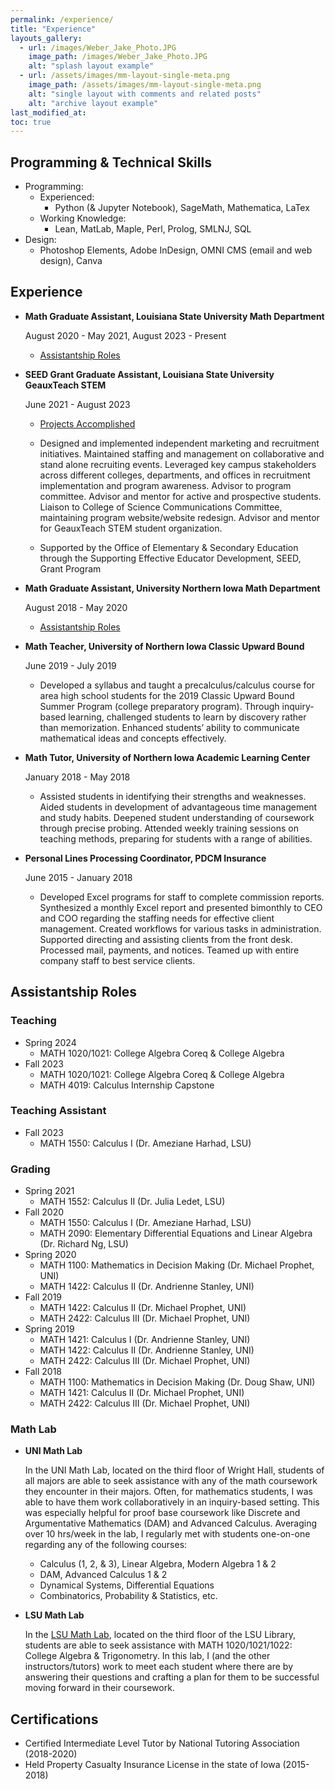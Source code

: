 ```yaml
---
permalink: /experience/
title: "Experience"
layouts_gallery:
  - url: /images/Weber_Jake_Photo.JPG
    image_path: /images/Weber_Jake_Photo.JPG
    alt: "splash layout example"
  - url: /assets/images/mm-layout-single-meta.png
    image_path: /assets/images/mm-layout-single-meta.png
    alt: "single layout with comments and related posts"
    alt: "archive layout example"
last_modified_at: 
toc: true
---
```


## Programming & Technical Skills

- Programming:
    - Experienced:
        - Python (& Jupyter Notebook), SageMath, Mathematica, LaTex
    - Working Knowledge:
        - Lean, MatLab, Maple, Perl, Prolog, SMLNJ, SQL
- Design:
    - Photoshop Elements, Adobe InDesign, OMNI CMS (email and web design), Canva

## Experience

- **Math Graduate Assistant, Louisiana State University Math Department**

    <i class="fa fa-calendar fa-fw w3-margin-right"></i> August 2020 - May 2021, August 2023 - Present

    - [Assistantship Roles](#assistantship-roles)

- **SEED Grant Graduate Assistant, Louisiana State University GeauxTeach STEM**
        
    <i class="fa fa-calendar fa-fw w3-margin-right"></i> June 2021 - August 2023

    - [Projects Accomplished](/projects/#lsu-geauxteach-stem)

    - Designed and implemented independent marketing and recruitment initiatives. Maintained staffing and management on collaborative and stand alone recruiting events. Leveraged key campus stakeholders across different colleges, departments, and offices in recruitment implementation and program awareness. Advisor to program committee. Advisor and mentor for active and prospective students. Liaison to College of Science Communications Committee, maintaining program website/website redesign. Advisor and mentor for GeauxTeach STEM student organization.

    - Supported by the Office of Elementary & Secondary Education through the Supporting Effective Educator Development, SEED, Grant Program

- **Math Graduate Assistant, University Northern Iowa Math Department**   

    <i class="fa fa-calendar fa-fw w3-margin-right"></i> August 2018 - May 2020

    - [Assistantship Roles](#assistantship-roles)

- **Math Teacher, University of Northern Iowa Classic Upward Bound**

    <i class="fa fa-calendar fa-fw w3-margin-right"></i> June 2019 - July 2019

    - Developed a syllabus and taught a precalculus/calculus course for area high school students for the 2019 Classic Upward Bound Summer Program (college preparatory program). Through inquiry-based learning, challenged students to learn by discovery rather than memorization. Enhanced students’ ability to communicate mathematical ideas and concepts effectively.

- **Math Tutor, University of Northern Iowa Academic Learning Center**

    <i class="fa fa-calendar fa-fw w3-margin-right"></i> January 2018 - May 2018

    - Assisted students in identifying their strengths and weaknesses. Aided students in development of advantageous time management and study habits. Deepened student understanding of coursework through precise probing. Attended weekly training sessions on teaching methods, preparing for students with a range of abilities.

- **Personal Lines Processing Coordinator, PDCM Insurance**

    <i class="fa fa-calendar fa-fw w3-margin-right"></i> June 2015 - January 2018

    - Developed Excel programs for staff to complete commission reports. Synthesized a monthly Excel report and presented bimonthly to CEO and COO regarding the staffing needs for effective client management. Created workflows for various tasks in administration. Supported directing and assisting clients from the front desk. Processed mail, payments, and notices. Teamed up with entire company staff to best service clients.

## Assistantship Roles

### Teaching
- Spring 2024
    - MATH 1020/1021: College Algebra Coreq & College Algebra
- Fall 2023
    - MATH 1020/1021: College Algebra Coreq & College Algebra
    - MATH 4019: Calculus Internship Capstone

### Teaching Assistant
- Fall 2023
    - MATH 1550: Calculus I (Dr. Ameziane Harhad, LSU)

### Grading
- Spring 2021
    - MATH 1552: Calculus II (Dr. Julia Ledet, LSU)
- Fall 2020
    - MATH 1550: Calculus I (Dr. Ameziane Harhad, LSU)
    - MATH 2090: Elementary Differential Equations and Linear Algebra (Dr. Richard Ng, LSU)
- Spring 2020
    - MATH 1100: Mathematics in Decision Making (Dr. Michael Prophet, UNI)
    - MATH 1422: Calculus II (Dr. Andrienne Stanley, UNI)
- Fall 2019
    - MATH 1422: Calculus II (Dr. Michael Prophet, UNI)
    - MATH 2422: Calculus III (Dr. Michael Prophet, UNI)
- Spring 2019
    - MATH 1421: Calculus I (Dr. Andrienne Stanley, UNI)
    - MATH 1422: Calculus II (Dr. Andrienne Stanley, UNI)
    - MATH 2422: Calculus III (Dr. Michael Prophet, UNI)
- Fall 2018
    - MATH 1100: Mathematics in Decision Making (Dr. Doug Shaw, UNI)
    - MATH 1421: Calculus II (Dr. Michael Prophet, UNI)
    - MATH 2422: Calculus III (Dr. Michael Prophet, UNI)
      
### Math Lab

- **UNI Math Lab**

    In the UNI Math Lab, located on the third floor of Wright Hall, students of all majors are able to seek assistance with any of the math coursework they encounter in their majors. Often, for mathematics students, I was able to have them work collaboratively in an inquiry-based setting. This was especially helpful for proof base coursework like Discrete and Argumentative Mathematics (DAM) and Advanced Calculus. Averaging over 10 hrs/week in the lab, I regularly met with students one-on-one regarding any of the following courses: 
    - Calculus (1, 2, & 3), Linear Algebra, Modern Algebra 1 & 2
    - DAM, Advanced Calculus 1 & 2
    - Dynamical Systems, Differential Equations
    - Combinatorics, Probability & Statistics, etc.


- **LSU Math Lab**
    
    In the [LSU Math Lab](https://www.math.lsu.edu/precalcprogram/lsumathlab), located on the third floor of the LSU Library, students are able to seek assistance with MATH 1020/1021/1022: College Algebra & Trigonometry. In this lab, I (and the other instructors/tutors) work to meet each student where there are by answering their questions and crafting a plan for them to be successful moving forward in their coursework.

## Certifications

- Certified Intermediate Level Tutor by National Tutoring Association (2018-2020)
- Held Property Casualty Insurance License in the state of Iowa (2015-2018)